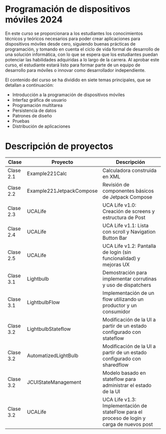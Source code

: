 # Programación de dispositivos móviles 2024
En este curso se proporcionara a los estudiantes los conocimientos técnicos y teóricos necesarios para poder crear aplicaciones para dispositivos móviles desde cero, siguiendo buenas prácticas de programación, y tomando en cuenta el ciclo de vida formal de desarrollo de una solución informática, con lo que se espera que los estudiantes puedan potenciar las habilidades adquiridas a lo largo de la carrera. Al aprobar este curso, el estudiante estará listo para formar parte de un equipo de desarrollo para móviles o innovar como desarrollador independiente.

El contenido del curso se ha dividido en siete temas principales, que se detallan a continuación: 
* Introducción a la programación de dispositivos móviles
* Interfaz gráfica de usuario
* Programación multitarea
* Persistencia de datos
* Patrones de diseño
* Pruebas
* Distribución de aplicaciones

# Descripción de proyectos
| Clase | Proyecto | Descripción |
|----------|----------|----------|
| Clase 2.1 | Example221Calc    | Calculadora construida en XML   |
| Clase 2.2 | Example221JetpackCompose    | Revisión de componentes básicos de Jetpack Compose   |
| Clase 2.3 | UCALife    | UCA Life v1.0: Creación de screens y estructura de Post   |
| Clase 2.4 | UCALife    | UCA Life v1.1: Lista con scroll y Navigation Button Bar   |
| Clase 2.5 | UCALife    | UCA Life v1.2: Pantalla de login (sin funcionalidad) y mejoras UX   |
| Clase 3.1 | Lightbulb    | Demostración para implementar corrutinas y uso de dispatchers   |
| Clase 3.1 | LightbulbFlow    | Implementación de un flow utilizando un productor y un consumidor   |
| Clase 3.2 | LightbulbStateflow    | Modificación de la UI a partir de un estado configurado con stateflow  |
| Clase 3.2 | AutomatizedLightBulb    | Modificación de la UI a partir de un estado configurado con sharedflow  |
| Clase 3.2 | JCUIStateManagement    | Modelo basado en stateflow para administrar el estado de la UI  |
| Clase 3.2 | UCALife    | UCA Life v1.3: Implementación de stateFlow para el proceso de login y carga de nuevos post  |